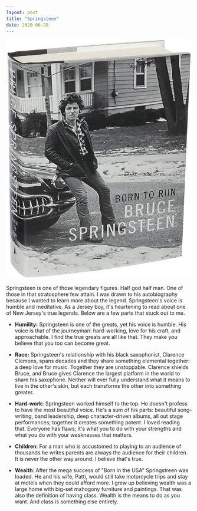 ```yaml
---
layout: post
title: "Springsteen"
date: 2020-06-20
---
```


<p><img src="/static/img/springsteen.jpg" width="650" height="650"></p>

		
<p>Springsteen is one of those legendary figures.  Half god half man.  One of those in that stratosphere few attain.  I was drawn to his autobiography because I wanted to learn more about the legend.  
Springsteen's voice is humble and meditative.  As a Jersey boy,
it's heartening to read about one of New Jersey's true legends.  Below are a few parts that stuck out to me.  
</p>
<ul>
<p><li>
<b>Humility:</b>  Springsteen is one of the greats, yet his voice is humble.  
				His voice is that of the journeyman: hard-working, love for his craft, and approachable.  
				I find the true greats are all like that.
				They make you believe that you too can become great.  
</li></p>
<p><li>
<b>Race:</b>  Springsteen's relationship with his black saxophonist, Clarence Clemons, spans decades and they share 
				something elemental together: a deep love for music.  Together they are unstoppable.  Clarence shields
				Bruce, and Bruce gives Clarence the largest platform in the world to share his saxophone.
				Neither will ever fully understand 
				what it means to live in the other's skin,
				but each transforms the other into something greater.
</li></p>
<p><li>
<b>Hard-work:</b>  Springsteen worked himself to the top. He doesn't profess to have the most beautiful voice.  
				He's a sum of his parts: beautiful song-writing, band leadership, deep character-driven albums, all out stage performances;
				together it creates something potent.  I loved reading that.  Everyone has flaws; it's what you to do with your strengths 
				and what you do with your weaknesses that matters.  
</li></p>
<p><li>
<b>Children</b>:  For a man who is accustomed to playing to an audience of
				thousands he writes parents are always the audience for their children.  It is never the other way around.  I
				believe that's true.
</li></p>
<p><li>
				<b>Wealth</b>:  After the mega success of "Born in the USA" Springstreen was loaded.  He and his wife, Patti, 
				would still take motorcycle trips and stay at motels when they could afford more.  I grew up believing wealth
				was a large home with big-set mahogony furniture and paintings.  That was also the definition of having class.
				Wealth is the means to do as you want.  And class is something else entirely.   
</li></p>
</ul>